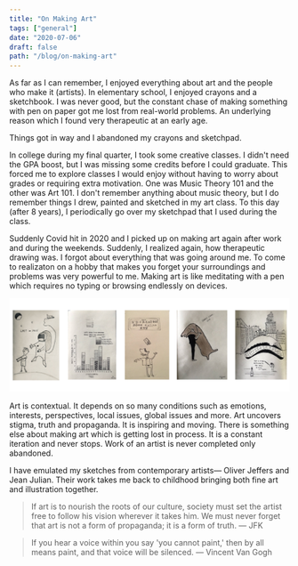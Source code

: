 ```yaml
---
title: "On Making Art"
tags: ["general"]
date: "2020-07-06"
draft: false
path: "/blog/on-making-art"
---
```

As far as I can remember, I enjoyed everything about art and the people who make it (artists). In elementary school, I enjoyed crayons and a sketchbook. I was never good, but the constant chase of making something with pen on paper got me lost from real-world problems. An underlying reason which I found very therapeutic at an early age.

Things got in way and I abandoned my crayons and sketchpad.

In college during my final quarter, I took some creative classes. I didn't need the GPA boost, but I was missing some credits before I could graduate. This forced me to explore classes I would enjoy without having to worry about grades or requiring extra motivation. One was Music Theory 101 and the other was Art 101. I don't remember anything about music theory, but I do remember things I drew, painted and sketched in my art class. To this day (after 8 years), I periodically go over my sketchpad that I used during the class.

Suddenly Covid hit in 2020 and I picked up on making art again after work and during the weekends. Suddenly, I realized again, how therapeutic drawing was. I forgot about everything that was going around me. To come to realizaton on a hobby that makes you forget your surroundings and problems was very powerful to me. Making art is like meditating with a pen which requires no typing or browsing endlessly on devices.

<img src="../../images/art.png" alt="artwork"/>

Art is contextual. It depends on so many conditions such as emotions, interests, perspectives, local issues, global issues and more. Art uncovers stigma, truth and propaganda. It is inspiring and moving. There is something else about making art which is getting lost in process. It is a constant iteration and never stops. Work of an artist is never completed only abandoned.

I have emulated my sketches from contemporary artists— Oliver Jeffers and Jean Julian. Their work takes me back to childhood bringing both fine art and illustration together.

> If art is to nourish the roots of our culture, society must set the artist free to follow his vision wherever it takes him. We must never forget that art is not a form of propaganda; it is a form of truth. — JFK

> If you hear a voice within you say 'you cannot paint,' then by all means paint, and that voice will be silenced. — Vincent Van Gogh